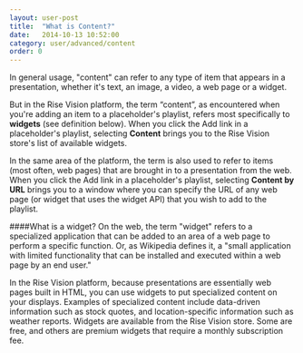 ```yaml
---
layout: user-post
title:  "What is Content?"
date:   2014-10-13 10:52:00
category: user/advanced/content
order: 0
---
```



In general usage, "content" can refer to any type of item that appears in a presentation, whether it's text, an image, a video, a web page or a widget.

But in the Rise Vision platform, the term “content”, as encountered when you're adding an item to a placeholder's playlist, refers most specifically to **widgets** (see definition below). When you click the Add link in a placeholder's playlist, selecting **Content** brings you to the Rise Vision store's list of available widgets.

In the same area of the platform, the term is also used to refer to items (most often, web pages) that are brought in to a presentation from the web. When you click the Add link in a placeholder's playlist, selecting **Content by URL** brings you to a window where you can specify the URL of any web page (or widget that uses the widget API) that you wish to add to the playlist.

####What is a widget?
On the web, the term "widget" refers to a specialized application that can be added to an area of a web page to perform a specific function.  Or, as Wikipedia defines it, a "small application with limited functionality that can be installed and executed within a web page by an end user."

In the Rise Vision platform, because presentations are essentially web pages built in HTML, you can use widgets to put specialized content on your displays. Examples of specialized content include data-driven information such as stock quotes, and location-specific information such as weather reports. Widgets are available from the Rise Vision store.  Some are free, and others are premium widgets that require a monthly subscription fee.
